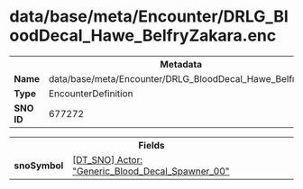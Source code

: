 <h1>data/base/meta/Encounter/DRLG_BloodDecal_Hawe_BelfryZakara.enc</h1><table><tr><th colspan="100%">Metadata</th></tr><tr><td><b>Name</b></td><td>data/base/meta/Encounter/DRLG_BloodDecal_Hawe_BelfryZakara.enc</td></tr><tr><td><b>Type</b></td><td>EncounterDefinition</td></tr><tr><td><b>SNO ID</b></td><td>677272</td></tr></table>

<table><tr><th colspan="100%">Fields</th></tr><tr><td><b>snoSymbol</b></td><td><a href="..\Actor\Generic_Blood_Decal_Spawner_00.acr.md">[DT_SNO] Actor: "Generic_Blood_Decal_Spawner_00"</a></td></tr></table>

